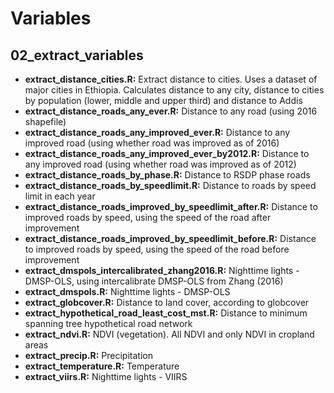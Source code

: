 # Variables

## 02_extract_variables

* __extract_distance_cities.R:__ Extract distance to cities. Uses a dataset of major cities in Ethiopia. Calculates distance to any city, distance to cities by population (lower, middle and upper third) and distance to Addis
* __extract_distance_roads_any_ever.R:__ Distance to any road (using 2016 shapefile)
* __extract_distance_roads_any_improved_ever.R:__ Distance to any improved road (using whether road was improved as of 2016)
* __extract_distance_roads_any_improved_ever_by2012.R:__ Distance to any improved road (using whether road was improved as of 2012)
* __extract_distance_roads_by_phase.R:__ Distance to RSDP phase roads
* __extract_distance_roads_by_speedlimit.R:__ Distance to roads by speed limit in each year
* __extract_distance_roads_improved_by_speedlimit_after.R:__ Distance to improved roads by speed, using the speed of the road after improvement
* __extract_distance_roads_improved_by_speedlimit_before.R:__ Distance to improved roads by speed, using the speed of the road before improvement
* __extract_dmspols_intercalibrated_zhang2016.R:__ Nighttime lights - DMSP-OLS, using intercalibrate DMSP-OLS from Zhang (2016)
* __extract_dmspols.R:__ Nighttime lights - DMSP-OLS
* __extract_globcover.R:__ Distance to land cover, according to globcover
* __extract_hypothetical_road_least_cost_mst.R:__ Distance to minimum spanning tree hypothetical road network
* __extract_ndvi.R:__ NDVI (vegetation). All NDVI and only NDVI in cropland areas
* __extract_precip.R:__ Precipitation
* __extract_temperature.R:__ Temperature
* __extract_viirs.R:__ Nighttime lights - VIIRS
